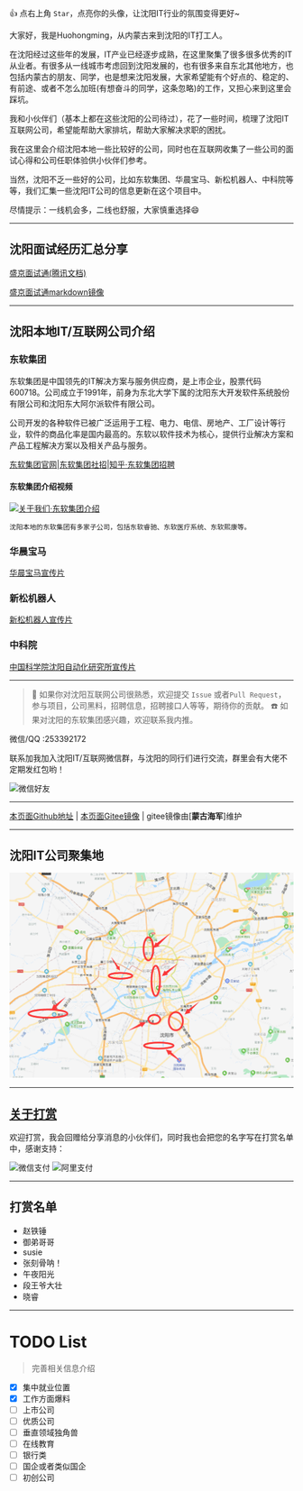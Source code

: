 :+1: 点右上角 `Star`，点亮你的头像，让沈阳IT行业的氛围变得更好~

大家好，我是Huohongming，从内蒙古来到沈阳的IT打工人。

在沈阳经过这些年的发展，IT产业已经逐步成熟，在这里聚集了很多很多优秀的IT从业者。有很多从一线城市考虑回到沈阳发展的，也有很多来自东北其他地方，也包括内蒙古的朋友、同学，也是想来沈阳发展，大家希望能有个好点的、稳定的、有前途、或者不怎么加班(有想奋斗的同学，这条忽略)的工作，又担心来到这里会踩坑。

我和小伙伴们（基本上都在这些沈阳的公司待过），花了一些时间，梳理了沈阳IT互联网公司，希望能帮助大家排坑，帮助大家解决求职的困扰。

我在这里会介绍沈阳本地一些比较好的公司，同时也在互联网收集了一些公司的面试心得和公司任职体验供小伙伴们参考。

当然，沈阳不乏一些好的公司，比如东软集团、华晨宝马、新松机器人、中科院等等，我们汇集一些沈阳IT公司的信息更新在这个项目中。

尽情提示：一线机会多，二线也舒服，大家慎重选择😄

----

## 沈阳面试经历汇总分享

[盛京面试通(腾讯文档)](https://docs.qq.com/sheet/DV3piSGFDYXhkcERL?tab=BB08J2&_t=1626881355586)

[盛京面试通markdown镜像](./interviews/盛京面试通.md)

----

## 沈阳本地IT/互联网公司介绍

### 东软集团

东软集团是中国领先的IT解决方案与服务供应商，是上市企业，股票代码600718。公司成立于1991年，前身为东北大学下属的沈阳东大开发软件系统股份有限公司和沈阳东大阿尔派软件有限公司。

公司开发的各种软件已被广泛运用于工程、电力、电信、房地产、工厂设计等行业，软件的商品化率是国内最高的。东软以软件技术为核心，提供行业解决方案和产品工程解决方案以及相关产品与服务。

[东软集团官网](https://www.neusoft.com/cn/)|[东软集团社招](https://talents.neusoft.com/webdesign/homepage.do?noclear=yes)|[知乎·东软集团招聘](https://www.zhihu.com/search?type=content&q=%E4%B8%9C%E8%BD%AF%E9%9B%86%E5%9B%A2%20%E6%B2%88%E9%98%B3)

#### 东软集团介绍视频

[![关于我们·东软集团介绍](https://i1.hdslb.com/bfs/archive/74cd6f9107ff2cf95490f015ba3916cf79a81e66.jpg@320w_200h_1c.webp)](https://www.bilibili.com/video/BV16y4y1r7r9?from=search&seid=10934766587646264218)

    沈阳本地的东软集团有多家子公司，包括东软睿驰、东软医疗系统、东软熙康等。

### 华晨宝马

[华晨宝马宣传片](https://www.bilibili.com/video/BV1Ko4y117qb)

### 新松机器人

[新松机器人宣传片](https://www.bilibili.com/video/BV1Hv411x7bv)

### 中科院

[中国科学院沈阳自动化研究所宣传片](https://www.bilibili.com/video/BV19Z4y1u7rK)

----

> :lollipop: 如果你对沈阳互联网公司很熟悉，欢迎提交 `Issue` 或者`Pull Request`，参与项目，公司黑料，招聘信息，招聘接口人等等，期待你的贡献。
> :phone: 如果对沈阳的东软集团感兴趣，欢迎联系我内推。

微信/QQ :253392172

联系加我加入沈阳IT/互联网微信群，与沈阳的同行们进行交流，群里会有大佬不定期发红包哟！

![微信好友](./images/weixin_contact.jpg)

----

[本页面Github地址](https://github.com/hmhuo/Shenyang-IT) | [本页面Gitee镜像](https://gitee.com/BaldLeague/Shenyang-IT) | gitee镜像由[**蒙古海军**]维护

----

## 沈阳IT公司聚集地

![](2021-09-06-08-25-53.png)

----

## [关于打赏](./donate.md)

欢迎打赏，我会回赠给分享消息的小伙伴们，同时我也会把您的名字写在打赏名单中，感谢支持：

![微信支付](./images/wechat_payment.png)
![阿里支付](./images/ali_payment.jpg)

----

## 打赏名单

* 赵铁锤
* 御弟哥哥
* susie
* 张刻骨呐！
* 午夜阳光
* 段王爷大壮
* 晓睿

----

# TODO List

> 完善相关信息介绍

* [x] 集中就业位置
* [x] 工作方面爆料
* [ ] 上市公司
* [ ] 优质公司
* [ ] 垂直领域独角兽
* [ ] 在线教育
* [ ] 银行类
* [ ] 国企或者类似国企
* [ ] 初创公司
